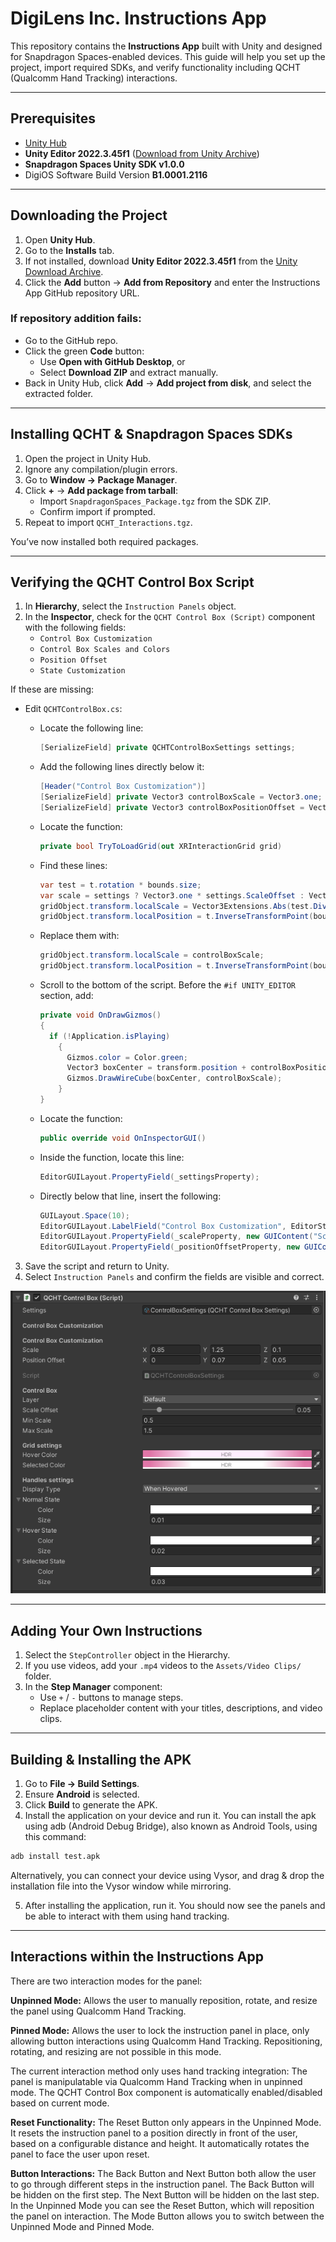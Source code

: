 # DigiLens Inc. Instructions App

This repository contains the **Instructions App** built with Unity and designed for Snapdragon Spaces-enabled devices. This guide will help you set up the project, import required SDKs, and verify functionality including QCHT (Qualcomm Hand Tracking) interactions.

---

## Prerequisites

- [Unity Hub](https://unity.com/download)
- **Unity Editor 2022.3.45f1** ([Download from Unity Archive](https://unity.com/releases/editor/archive))
- **Snapdragon Spaces Unity SDK v1.0.0**
- DigiOS Software Build Version **B1.0001.2116**

---

## Downloading the Project

1. Open **Unity Hub**.
2. Go to the **Installs** tab.
3. If not installed, download **Unity Editor 2022.3.45f1** from the [Unity Download Archive](https://unity.com/releases/editor/archive).
4. Click the **Add** button → **Add from Repository** and enter the Instructions App GitHub repository URL.

### If repository addition fails:

- Go to the GitHub repo.
- Click the green **Code** button:
  - Use **Open with GitHub Desktop**, or
  - Select **Download ZIP** and extract manually.
- Back in Unity Hub, click **Add** → **Add project from disk**, and select the extracted folder.

---

## Installing QCHT & Snapdragon Spaces SDKs

1. Open the project in Unity Hub.
2. Ignore any compilation/plugin errors.
3. Go to **Window → Package Manager**.
4. Click **+** → **Add package from tarball**:
   - Import `SnapdragonSpaces_Package.tgz` from the SDK ZIP.
   - Confirm import if prompted.
5. Repeat to import `QCHT_Interactions.tgz`.

You’ve now installed both required packages.

---

## Verifying the QCHT Control Box Script

1. In **Hierarchy**, select the `Instruction Panels` object.
2. In the **Inspector**, check for the `QCHT Control Box (Script)` component with the following fields:
   - `Control Box Customization`
   - `Control Box Scales and Colors`
   - `Position Offset`
   - `State Customization`

If these are missing:

- Edit `QCHTControlBox.cs`:
  - Locate the following line:

    ```csharp
    [SerializeField] private QCHTControlBoxSettings settings;
    ```

  - Add the following lines directly below it:

    ```csharp
    [Header("Control Box Customization")]
    [SerializeField] private Vector3 controlBoxScale = Vector3.one;
    [SerializeField] private Vector3 controlBoxPositionOffset = Vector3.zero;
    ```

  - Locate the function:

    ```csharp
    private bool TryToLoadGrid(out XRInteractionGrid grid)
    ```

  - Find these lines:

    ```csharp
    var test = t.rotation * bounds.size;
    var scale = settings ? Vector3.one * settings.ScaleOffset : Vector3.one;
    gridObject.transform.localScale = Vector3Extensions.Abs(test.Divide(t.lossyScale)) + scale;
    gridObject.transform.localPosition = t.InverseTransformPoint(bounds.center);
    ```

  - Replace them with:

    ```csharp
    gridObject.transform.localScale = controlBoxScale;
    gridObject.transform.localPosition = t.InverseTransformPoint(bounds.center) + controlBoxPositionOffset;
    ```

  - Scroll to the bottom of the script. Before the `#if UNITY_EDITOR` section, add:
 
    ```csharp
    private void OnDrawGizmos()
    {
      if (!Application.isPlaying)
        {
          Gizmos.color = Color.green;
          Vector3 boxCenter = transform.position + controlBoxPositionOffset;
          Gizmos.DrawWireCube(boxCenter, controlBoxScale);
        }
    }
    ```
    
  - Locate the function:
 
    ```csharp
    public override void OnInspectorGUI()
    ```

  - Inside the function, locate this line:
 
    ```csharp
    EditorGUILayout.PropertyField(_settingsProperty);
    ```

  - Directly below that line, insert the following:
 
    ```csharp
    GUILayout.Space(10);
    EditorGUILayout.LabelField("Control Box Customization", EditorStyles.boldLabel);
    EditorGUILayout.PropertyField(_scaleProperty, new GUIContent("Scale"));
    EditorGUILayout.PropertyField(_positionOffsetProperty, new GUIContent("Position Offset"));
    ```
3. Save the script and return to Unity.
4. Select `Instruction Panels` and confirm the fields are visible and correct.

![Instructions App Preview](Assets/Repository/repo_image.png)

---

## Adding Your Own Instructions

1. Select the `StepController` object in the Hierarchy.
2. If you use videos, add your `.mp4` videos to the `Assets/Video Clips/` folder.
3. In the **Step Manager** component:
   - Use `+` / `-` buttons to manage steps.
   - Replace placeholder content with your titles, descriptions, and video clips.

---

## Building & Installing the APK

1. Go to **File → Build Settings**.
2. Ensure **Android** is selected.
3. Click **Build** to generate the APK.
4. Install the application on your device and run it. You can install the apk using adb (Android Debug Bridge), also known as Android Tools, using this command:
  ```bash
  adb install test.apk
  ```
  Alternatively, you can connect your device using Vysor, and drag & drop the installation file into the Vysor window while mirroring.
  
5. After installing the application, run it. You should now see the panels and be able to interact with them using hand tracking.

---

## Interactions within the Instructions App

There are two interaction modes for the panel:

**Unpinned Mode:** Allows the user to manually reposition, rotate, and resize the panel using Qualcomm Hand Tracking.

**Pinned Mode:** Allows the user to lock the instruction panel in place, only allowing button interactions using Qualcomm Hand Tracking. Repositioning, rotating, and resizing are not possible in this mode.

The current interaction method only uses hand tracking integration:
The panel is manipulatable via Qualcomm Hand Tracking when in unpinned mode.
The QCHT Control Box component is automatically enabled/disabled based on current mode.

**Reset Functionality:**
The Reset Button only appears in the Unpinned Mode. It resets the instruction panel to a position directly in front of the user, based on a configurable distance and height. It automatically rotates the panel to face the user upon reset.

**Button Interactions:**
The Back Button and Next Button both allow the user to go through different steps in the instruction panel. The Back Button will be hidden on the first step. The Next Button will be hidden on the last step.
In the Unpinned Mode you can see the Reset Button, which will reposition the panel on interaction.
The Mode Button allows you to switch between the Unpinned Mode and Pinned Mode.
